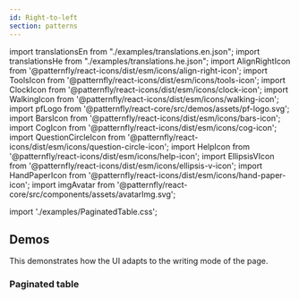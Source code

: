 ```yaml
---
id: Right-to-left
section: patterns
---
```


import translationsEn from "./examples/translations.en.json";
import translationsHe from "./examples/translations.he.json";
import AlignRightIcon from '@patternfly/react-icons/dist/esm/icons/align-right-icon';
import ToolsIcon from '@patternfly/react-icons/dist/esm/icons/tools-icon';
import ClockIcon from '@patternfly/react-icons/dist/esm/icons/clock-icon';
import WalkingIcon from '@patternfly/react-icons/dist/esm/icons/walking-icon';
import pfLogo from '@patternfly/react-core/src/demos/assets/pf-logo.svg';
import BarsIcon from '@patternfly/react-icons/dist/esm/icons/bars-icon';
import CogIcon from '@patternfly/react-icons/dist/esm/icons/cog-icon';
import QuestionCircleIcon from '@patternfly/react-icons/dist/esm/icons/question-circle-icon';
import HelpIcon from '@patternfly/react-icons/dist/esm/icons/help-icon';
import EllipsisVIcon from '@patternfly/react-icons/dist/esm/icons/ellipsis-v-icon';
import HandPaperIcon from '@patternfly/react-icons/dist/esm/icons/hand-paper-icon';
import imgAvatar from '@patternfly/react-core/src/components/assets/avatarImg.svg';

import './examples/PaginatedTable.css';

## Demos

This demonstrates how the UI adapts to the writing mode of the page.

### Paginated table

```js file="./examples/PaginatedTable.jsx" isFullscreen

```
